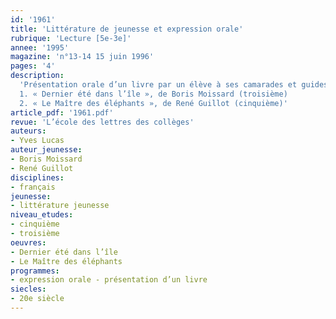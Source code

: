 ```yaml
---
id: '1961'
title: 'Littérature de jeunesse et expression orale'
rubrique: 'Lecture [5e-3e]'
annee: '1995'
magazine: 'n°13-14 15 juin 1996'
pages: '4'
description: 
  'Présentation orale d’un livre par un élève à ses camarades et guides de préparation sur les deux titres suivants :
  1. « Dernier été dans l’île », de Boris Moissard (troisième)
  2. « Le Maître des éléphants », de René Guillot (cinquième)'
article_pdf: '1961.pdf'
revue: 'L’école des lettres des collèges'
auteurs:
- Yves Lucas
auteur_jeunesse:
- Boris Moissard
- René Guillot
disciplines:
- français
jeunesse:
- littérature jeunesse
niveau_etudes:
- cinquième
- troisième
oeuvres:
- Dernier été dans l’île
- Le Maître des éléphants
programmes:
- expression orale - présentation d’un livre
siecles:
- 20e siècle
---
```

